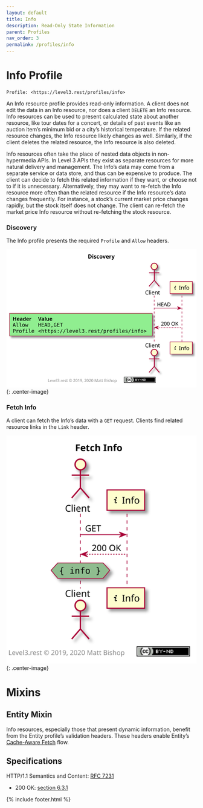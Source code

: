 ```yaml
---
layout: default
title: Info
description: Read-Only State Information
parent: Profiles
nav_order: 3
permalink: /profiles/info
---
```

# Info Profile

```
Profile: <https://level3.rest/profiles/info>
```

An Info resource profile provides read-only information. A client does not edit the data in an Info resource, nor does a client `DELETE` an Info resource. Info resources can be used to present calculated state about another resource, like tour dates for a concert, or details of past events like an auction item’s minimum bid or a city’s historical temperature. If the related resource changes, the Info resource likely changes as well. Similarly, if the client deletes the related resource, the Info resource is also deleted.

Info resources often take the place of nested data objects in non-hypermedia APIs. In Level 3 APIs they exist as separate resources for more natural delivery and management. The Info’s data may come from a separate service or data store, and thus can be expensive to produce. The client can decide to fetch this related information if they want, or choose not to if it is unnecessary. Alternatively, they may want to re-fetch the Info resource more often than the related resource if the Info resource’s data changes frequently. For instance, a stock’s current market price changes rapidly, but the stock itself does not change. The client can re-fetch the market price Info resource without re-fetching the stock resource.

### Discovery

The Info profile presents the required `Profile` and `Allow` headers.

![](info/discovery.svg){: .center-image}

### Fetch Info

A client can fetch the Info’s data with a `GET` request. Clients find related resource links in the `Link` header.

![](info/fetch.svg){: .center-image}

# Mixins

## Entity Mixin

Info resources, especially those that present dynamic information, benefit from the Entity profile’s validation headers. These headers enable Entity’s [Cache-Aware Fetch](entity.md#cache-aware-fetch) flow.

## Specifications

HTTP/1.1 Semantics and Content: [RFC 7231](https://tools.ietf.org/html/rfc7231)

- 200 OK: [section 6.3.1](https://tools.ietf.org/html/rfc7231#section-6.3.1)

{% include footer.html %}
